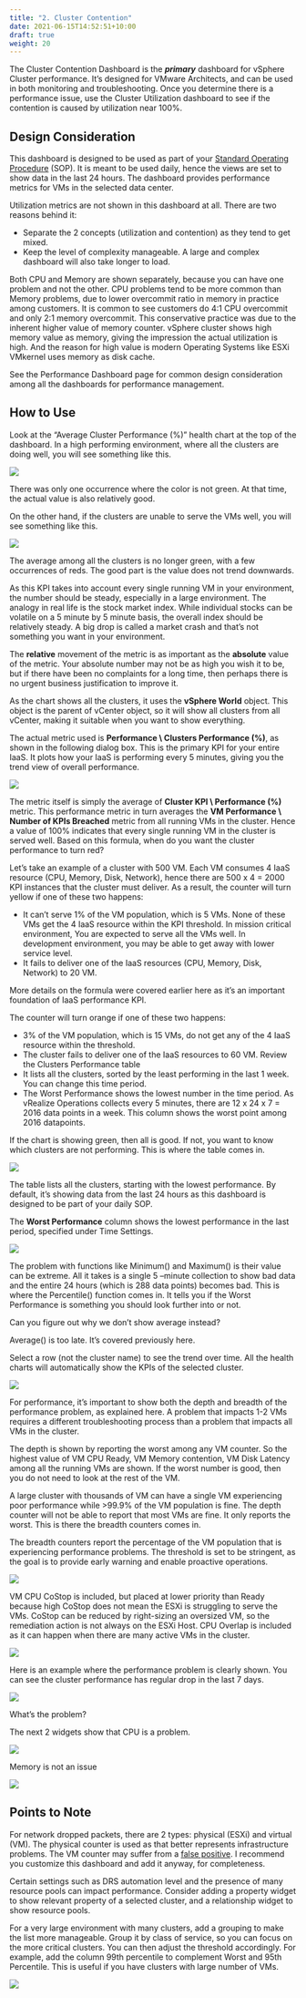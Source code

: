 ```yaml
---
title: "2. Cluster Contention"
date: 2021-06-15T14:52:51+10:00
draft: true
weight: 20
---
```


The Cluster Contention Dashboard is the ***primary*** dashboard for vSphere Cluster performance. It’s designed for VMware Architects, and can be used in both monitoring and troubleshooting. Once you determine there is a performance issue, use the Cluster Utilization dashboard to see if the contention is caused by utilization near 100%. 

## Design Consideration

This dashboard is designed to be used as part of your [Standard Operating Procedure](https://en.wikipedia.org/wiki/Standard_operating_procedure) (SOP). It is meant to be used daily, hence the views are set to show data in the last 24 hours. The dashboard provides performance metrics for VMs in the selected data center. 

Utilization metrics are not shown in this dashboard at all. There are two reasons behind it:
- Separate the 2 concepts (utilization and contention) as they tend to get mixed.
- Keep the level of complexity manageable. A large and complex dashboard will also take longer to load. 

Both CPU and Memory are shown separately, because you can have one problem and not the other. CPU problems tend to be more common than Memory problems, due to lower overcommit ratio in memory in practice among customers. It is common to see customers do 4:1 CPU overcommit and only 2:1 memory overcommit. This conservative practice was due to the inherent higher value of memory counter. vSphere cluster shows high memory value as memory, giving the impression the actual utilization is high. And the reason for high value is modern Operating Systems like ESXi VMkernel uses memory as disk cache.

See the Performance Dashboard page for common design consideration among all the dashboards for performance management. 

## How to Use

Look at the “Average Cluster Performance (%)” health chart at the top of the dashboard. In a high performing environment, where all the clusters are doing well, you will see something like this. 

![](3.2.2-fig-1.png)

There was only one occurrence where the color is not green. At that time, the actual value is also relatively good.

On the other hand, if the clusters are unable to serve the VMs well, you will see something like this.

![](3.2.2-fig-2.png)

The average among all the clusters is no longer green, with a few occurrences of reds. The good part is the value does not trend downwards. 

As this KPI takes into account every single running VM in your environment, the number should be steady, especially in a large environment. The analogy in real life is the stock market index. While individual stocks can be volatile on a 5 minute by 5 minute basis, the overall index should be relatively steady. A big drop is called a market crash and that’s not something you want in your environment.

The **relative** movement of the metric is as important as the **absolute** value of the metric. Your absolute number may not be as high you wish it to be, but if there have been no complaints for a long time, then perhaps there is no urgent business justification to improve it.

As the chart shows all the clusters, it uses the **vSphere World** object. This object is the parent of vCenter object, so it will show all clusters from all vCenter, making it suitable when you want to show everything. 

The actual metric used is **Performance \ Clusters Performance (%)**, as shown in the following dialog box. This is the primary KPI for your entire IaaS. It plots how your IaaS is performing every 5 minutes, giving you the trend view of overall performance.

![](3.2.2-fig-3.png)

The metric itself is simply the average of **Cluster KPI \ Performance (%)** metric. This performance metric in turn averages the **VM Performance \ Number of KPIs Breached** metric from all running VMs in the cluster. Hence a value of 100% indicates that every single running VM in the cluster is served well. Based on this formula, when do you want the cluster performance to turn red?

Let’s take an example of a cluster with 500 VM. Each VM consumes 4 IaaS resource (CPU, Memory, Disk, Network), hence there are 500 x 4 = 2000 KPI instances that the cluster must deliver. As a result, the counter will turn yellow if one of these two happens:
- It can’t serve 1% of the VM population, which is 5 VMs. None of these VMs get the 4 IaaS resource within the KPI threshold. In mission critical environment, You are expected to serve all the VMs well. In development environment, you may be able to get away with lower service level. 
- It fails to deliver one of the IaaS resources (CPU, Memory, Disk, Network) to 20 VM. 

More details on the formula were covered earlier here as it’s an important foundation of IaaS performance KPI.

The counter will turn orange if one of these two happens:
- 3% of the VM population, which is 15 VMs, do not get any of the 4 IaaS resource within the threshold. 
- The cluster fails to deliver one of the IaaS resources to 60 VM.
Review the Clusters Performance table
- It lists all the clusters, sorted by the least performing in the last 1 week. You can change this time period.
- The Worst Performance shows the lowest number in the time period. As vRealize Operations collects every 5 minutes, there are 12 x 24 x 7 = 2016 data points in a week. This column shows the worst point among 2016 datapoints.

If the chart is showing green, then all is good. If not, you want to know which clusters are not performing. This is where the table comes in.

![](3.2.2-fig-4.png)

The table lists all the clusters, starting with the lowest performance. By default, it’s showing data from the last 24 hours as this dashboard is designed to be part of your daily SOP.

The **Worst Performance** column shows the lowest performance in the last period, specified under Time Settings.

![](3.2.2-fig-5.png)

The problem with functions like Minimum() and Maximum() is their value can be extreme. All it takes is a single 5 –minute collection to show bad data and the entire 24 hours (which is 288 data points) becomes bad. This is where the Percentile() function comes in. It tells you if the Worst Performance is something you should look further into or not. 

Can you figure out why we don’t show average instead?

Average() is too late. It’s covered previously here. 

Select a row (not the cluster name) to see the trend over time. All the health charts will automatically show the KPIs of the selected cluster. 

![](3.2.2-fig-6.png)

For performance, it’s important to show both the depth and breadth of the performance problem, as explained here. A problem that impacts 1-2 VMs requires a different troubleshooting process than a problem that impacts all VMs in the cluster. 

The depth is shown by reporting the worst among any VM counter. So the highest value of VM CPU Ready, VM Memory contention, VM Disk Latency among all the running VMs are shown. If the worst number is good, then you do not need to look at the rest of the VM.

A large cluster with thousands of VM can have a single VM experiencing poor performance while >99.9% of the VM population is fine. The depth counter will not be able to report that most VMs are fine. It only reports the worst. This is there the breadth counters comes in. 

The breadth counters report the percentage of the VM population that is experiencing performance problems. The threshold is set to be stringent, as the goal is to provide early warning and enable proactive operations. 

![](3.2.2-fig-7.png)

VM CPU CoStop is included, but placed at lower priority than Ready because high CoStop does not mean the ESXi is struggling to serve the VMs. CoStop can be reduced by right-sizing an oversized VM, so the remediation action is not always on the ESXi Host. CPU Overlap is included as it can happen when there are many active VMs in the cluster.

![](3.2.2-fig-8.png)

Here is an example where the performance problem is clearly shown. You can see the cluster performance has regular drop in the last 7 days.

![](3.2.2-fig-9.png)

What’s the problem?

The next 2 widgets show that CPU is a problem.

![](3.2.2-fig-10.png)

Memory is not an issue

![](3.2.2-fig-11.png)

## Points to Note

For network dropped packets, there are 2 types: physical (ESXi) and virtual (VM). The physical counter is used as that better represents infrastructure problems. The VM counter may suffer from a [false positive](https://en.wikipedia.org/wiki/False_positives_and_false_negatives). I recommend you customize this dashboard and add it anyway, for completeness.

Certain settings such as DRS automation level and the presence of many resource pools can impact performance. Consider adding a property widget to show relevant property of a selected cluster, and a relationship widget to show resource pools.

For a very large environment with many clusters, add a grouping to make the list more manageable. Group it by class of service, so you can focus on the more critical clusters. You can then adjust the threshold accordingly. For example, add the column 99th percentile to complement Worst and 95th Percentile. This is useful if you have clusters with large number of VMs.

![](3.2.2-fig-12.png)